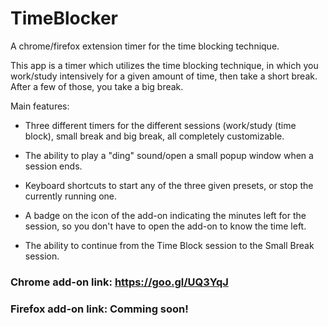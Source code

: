 # TimeBlocker

A chrome/firefox extension timer for the time blocking technique.

This app is a timer which utilizes the time blocking technique, in which you work/study intensively for a given amount of time, then take a short break. After a few of those, you take a big break. 

Main features:

* Three different timers for the different sessions (work/study (time block), small break and big break, all completely customizable.

* The ability to play a "ding" sound/open a small popup window when a session ends.

* Keyboard shortcuts to start any of the three given presets, or stop the currently running one.

* A badge on the icon of the add-on indicating the minutes left for the session, so you don't have to open the add-on to know the time left.

* The ability to continue from the Time Block session to the Small Break session.


### Chrome add-on link: https://goo.gl/UQ3YqJ

### Firefox add-on link: Comming soon!
